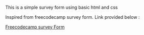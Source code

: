 This is a simple survey form using basic html and css

Inspired from freecodecamp survey form. Link provided below :

[Freecodecamp survey Form](https://survey-form.freecodecamp.rocks/)
